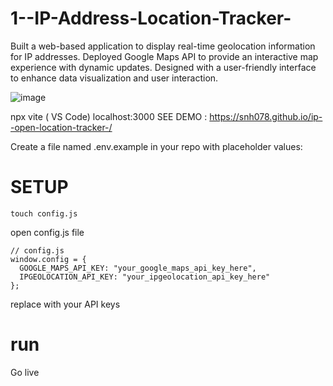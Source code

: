 # 1--IP-Address-Location-Tracker-

Built a web-based application to display real-time geolocation information for IP addresses. Deployed Google Maps API to provide an interactive map experience with dynamic updates. Designed with a user-friendly interface to enhance data visualization and user interaction. 

![image](https://github.com/user-attachments/assets/941b9049-2e39-4874-819b-b8483e250a05)

npx vite ( VS Code)
localhost:3000
SEE DEMO : https://snh078.github.io/ip--open-location-tracker-/

Create a file named .env.example in your repo with placeholder values:

# SETUP
```
touch config.js
```
open config.js file 
```
// config.js
window.config = {
  GOOGLE_MAPS_API_KEY: "your_google_maps_api_key_here",
  IPGEOLOCATION_API_KEY: "your_ipgeolocation_api_key_here"
};
```
 replace with your API keys 

# run
Go live 

